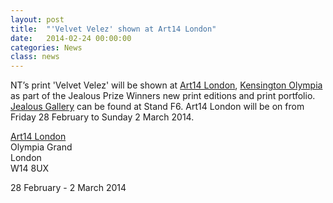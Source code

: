 ```yaml
---
layout: post
title:  "'Velvet Velez' shown at Art14 London"
date:   2014-02-24 00:00:00
categories: News
class: news
---
```


NT’s print 'Velvet Velez' will be shown at <a href="http://www.artfairslondon.com" target="_blank">Art14 London</a>, <a href="http://www.olympia.co.uk" target="_blank">Kensington Olympia</a> as part of the Jealous Prize Winners new print editions and print portfolio.  
<a href="http://www.jealousgallery.com" target="_blank">Jealous Gallery</a> can be found at Stand F6.
Art14 London will be on from Friday 28 February to Sunday 2 March 2014.

<a href="http://www.artfairslondon.com" target="_blank">Art14 London</a>  
Olympia Grand  
London  
W14 8UX  

28 February - 2 March 2014